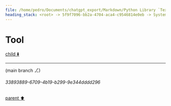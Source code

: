```yaml
---
file: /home/pedro/Documents/chatgpt_export/Markdown/Python Library `Textual` Main Concepts.md
heading_stack: <root> -> 5f9f7096-bb2a-4704-aca4-c9546814e0eb -> System -> df2de6ab-21ee-4e3f-b909-f71f777a24ea -> System -> aaa27974-0b91-4f43-9df7-ce0becad2ca1 -> User -> d02ff3d0-30f7-4850-a678-71286ddcfdc0 -> Assistant -> 06cd88dc-5bff-4a6f-8946-50e2a437c6ca -> Tool -> bbb4f456-4257-4ba0-8840-4f069aad6191 -> Assistant -> 1e6a5e45-4d2b-4580-b5d7-e5a3df2697bc -> Tool
---
```

# Tool

[child ⬇️](#33893889-6709-4b19-b299-9e344dddd296)

---

(main branch ⎇)
###### 33893889-6709-4b19-b299-9e344dddd296
[parent ⬆️](#1e6a5e45-4d2b-4580-b5d7-e5a3df2697bc)
